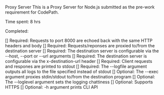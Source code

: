 Proxy Server
This is a Proxy Server for Node.js submitted as the pre-work requirement for CodePath.

Time spent: 8 hrs

Completed:

[] Required: Requests to port 8000 are echoed back with the same HTTP headers and body
[] Required: Requests/reponses are proxied to/from the destination server
[] Required: The destination server is configurable via the --host, --port or --url arguments
[] Required: The destination server is configurable via the x-destination-url header
[] Required: Client requests and respones are printed to stdout
[] Required: The --logfile argument outputs all logs to the file specified instead of stdout
[] Optional: The --exec argument proxies stdin/stdout to/from the destination program
[] Optional: The --loglevel argument sets the logging chattiness
[] Optional: Supports HTTPS
[] Optional: -h argument prints CLI API
